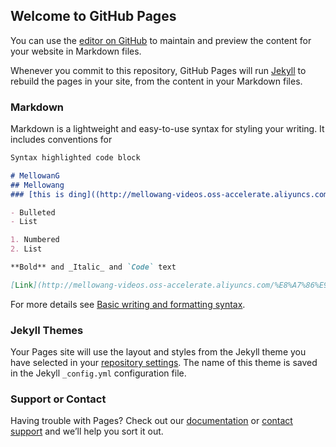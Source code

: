 ## Welcome to GitHub Pages

You can use the [editor on GitHub](https://github.com/Mellowang0912/WXQ/edit/gh-pages/index.md) to maintain and preview the content for your website in Markdown files.

Whenever you commit to this repository, GitHub Pages will run [Jekyll](https://jekyllrb.com/) to rebuild the pages in your site, from the content in your Markdown files.

### Markdown

Markdown is a lightweight and easy-to-use syntax for styling your writing. It includes conventions for

```markdown
Syntax highlighted code block

# MellowanG
## Mellowang
### [this is ding]((http://mellowang-videos.oss-accelerate.aliyuncs.com/%E8%A7%86%E9%A2%91/%E5%B1%B1%E9%A0%82%E9%BB%91%E6%AF%92%E8%9B%87.mp4?OSSAccessKeyId=LTAI5tSoG4WWvqfvZeDDZz7k&Expires=1646485052&Signature=SUcSgt6P55vL%2Bz41yzVV2KkEsMQ%3D)

- Bulleted
- List

1. Numbered
2. List

**Bold** and _Italic_ and `Code` text

[Link](http://mellowang-videos.oss-accelerate.aliyuncs.com/%E8%A7%86%E9%A2%91/%E5%B1%B1%E9%A0%82%E9%BB%91%E6%AF%92%E8%9B%87.mp4?OSSAccessKeyId=LTAI5tSoG4WWvqfvZeDDZz7k&Expires=1646485052&Signature=SUcSgt6P55vL%2Bz41yzVV2KkEsMQ%3D) and ![Image](src)
```

For more details see [Basic writing and formatting syntax](https://docs.github.com/en/github/writing-on-github/getting-started-with-writing-and-formatting-on-github/basic-writing-and-formatting-syntax).

### Jekyll Themes

Your Pages site will use the layout and styles from the Jekyll theme you have selected in your [repository settings](https://github.com/Mellowang0912/WXQ/settings/pages). The name of this theme is saved in the Jekyll `_config.yml` configuration file.

### Support or Contact

Having trouble with Pages? Check out our [documentation](https://docs.github.com/categories/github-pages-basics/) or [contact support](https://support.github.com/contact) and we’ll help you sort it out.
